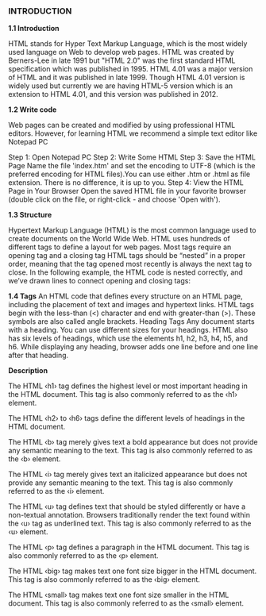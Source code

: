 ### INTRODUCTION<br>
**1.1 Introduction**

HTML stands for Hyper Text Markup Language, which is the most widely used language on Web to develop web pages. HTML was created by Berners-Lee in late 1991 but "HTML 2.0" was the first standard HTML specification which was published in 1995. HTML 4.01 was a major version of HTML and it was published in late 1999. Though HTML 4.01 version is widely used but currently we are having HTML-5 version which is an extension to HTML 4.01, and this version was published in 2012.

**1.2 Write code**

Web pages can be created and modified by using professional HTML editors. However, for learning HTML we recommend a simple text editor like Notepad PC

Step 1: Open Notepad PC
Step 2: Write Some HTML
Step 3: Save the HTML Page Name the file 'index.htm' and set the encoding to UTF-8 (which is the preferred encoding for HTML files).You can use either .htm or .html as file extension. There is no difference, it is up to you.
Step 4: View the HTML Page in Your Browser Open the saved HTML file in your favorite browser (double click on the file, or right-click - and choose 'Open with').

**1.3 Structure**

Hypertext Markup Language (HTML) is the most common language used to create documents on the World Wide Web. HTML uses hundreds of different tags to define a layout for web pages. Most tags require an opening tag and a closing tag HTML tags should be “nested” in a proper order, meaning that the tag opened most recently is always the next tag to close. In the following example, the HTML code is nested correctly, and we’ve drawn lines to connect opening and closing tags:



**1.4 Tags**
An HTML code that defines every structure on an HTML page, including the placement of text and images and hypertext links. HTML tags begin with the less-than (<) character and end with greater-than (>). These symbols are also called angle brackets.
Heading Tags
Any document starts with a heading. You can use different sizes for your headings. HTML also has six levels of headings, which use the elements h1, h2, h3, h4, h5, and h6. While displaying any heading, browser adds one line before and one line after that heading.

**Description**

The HTML ‹h1› tag defines the highest level or most important heading in the HTML document. This tag is also commonly referred to as the ‹h1› element.

The HTML ‹h2› to ‹h6› tags define the different levels of headings in the HTML document.

The HTML ‹b› tag merely gives text a bold appearance but does not provide any semantic meaning to the text. This tag is also commonly referred to as the ‹b› element.

The HTML ‹i› tag merely gives text an italicized appearance but does not provide any semantic meaning to the text. This tag is also commonly referred to as the ‹i› element.

The HTML ‹u› tag defines text that should be styled differently or have a non-textual annotation. Browsers traditionally render the text found within the ‹u› tag as underlined text. This tag is also commonly referred to as the ‹u› element.

The HTML ‹p› tag defines a paragraph in the HTML document. This tag is also commonly referred to as the ‹p› element.

The HTML ‹big› tag makes text one font size bigger in the HTML document. This tag is also commonly referred to as the ‹big› element.

The HTML ‹small› tag makes text one font size smaller in the HTML document. This tag is also commonly referred to as the ‹small› element.